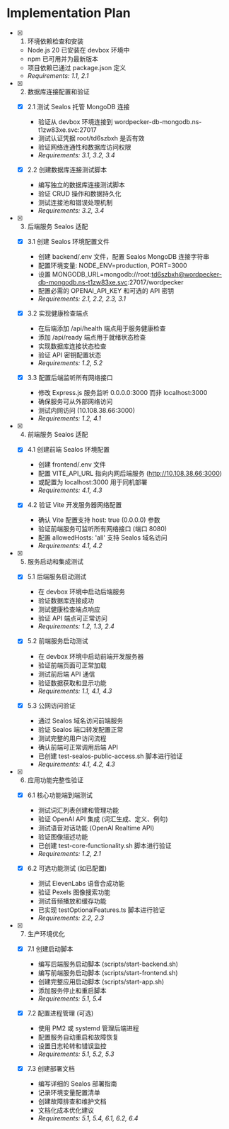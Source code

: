 # Implementation Plan

- [x] 1. 环境依赖检查和安装
  - Node.js 20 已安装在 devbox 环境中
  - npm 已可用并为最新版本
  - 项目依赖已通过 package.json 定义
  - _Requirements: 1.1, 2.1_

- [x] 2. 数据库连接配置和验证
  - [x] 2.1 测试 Sealos 托管 MongoDB 连接
    - 验证从 devbox 环境连接到 wordpecker-db-mongodb.ns-t1zw83xe.svc:27017
    - 测试认证凭据 root/td6szbxh 是否有效
    - 验证网络连通性和数据库访问权限
    - _Requirements: 3.1, 3.2, 3.4_

  - [x] 2.2 创建数据库连接测试脚本
    - 编写独立的数据库连接测试脚本
    - 验证 CRUD 操作和数据持久化
    - 测试连接池和错误处理机制
    - _Requirements: 3.2, 3.4_

- [x] 3. 后端服务 Sealos 适配
  - [x] 3.1 创建 Sealos 环境配置文件
    - 创建 backend/.env 文件，配置 Sealos MongoDB 连接字符串
    - 配置环境变量: NODE_ENV=production, PORT=3000
    - 设置 MONGODB_URL=mongodb://root:td6szbxh@wordpecker-db-mongodb.ns-t1zw83xe.svc:27017/wordpecker
    - 配置必需的 OPENAI_API_KEY 和可选的 API 密钥
    - _Requirements: 2.1, 2.2, 2.3, 3.1_

  - [x] 3.2 实现健康检查端点
    - 在后端添加 /api/health 端点用于服务健康检查
    - 添加 /api/ready 端点用于就绪状态检查
    - 实现数据库连接状态检查
    - 验证 API 密钥配置状态
    - _Requirements: 1.2, 5.2_

  - [x] 3.3 配置后端监听所有网络接口
    - 修改 Express.js 服务监听 0.0.0.0:3000 而非 localhost:3000
    - 确保服务可从外部网络访问
    - 测试内网访问 (10.108.38.66:3000)
    - _Requirements: 1.2, 4.1_

- [x] 4. 前端服务 Sealos 适配
  - [x] 4.1 创建前端 Sealos 环境配置
    - 创建 frontend/.env 文件
    - 配置 VITE_API_URL 指向内网后端服务 (http://10.108.38.66:3000)
    - 或配置为 localhost:3000 用于同机部署
    - _Requirements: 4.1, 4.3_

  - [x] 4.2 验证 Vite 开发服务器网络配置
    - 确认 Vite 配置支持 host: true (0.0.0.0) 参数
    - 验证前端服务可监听所有网络接口 (端口 8080)
    - 配置 allowedHosts: 'all' 支持 Sealos 域名访问
    - _Requirements: 4.1, 4.2_

- [x] 5. 服务启动和集成测试
  - [x] 5.1 后端服务启动测试
    - 在 devbox 环境中启动后端服务
    - 验证数据库连接成功
    - 测试健康检查端点响应
    - 验证 API 端点可正常访问
    - _Requirements: 1.2, 1.3, 2.4_

  - [x] 5.2 前端服务启动测试
    - 在 devbox 环境中启动前端开发服务器
    - 验证前端页面可正常加载
    - 测试前后端 API 通信
    - 验证数据获取和显示功能
    - _Requirements: 1.1, 4.1, 4.3_

  - [x] 5.3 公网访问验证
    - 通过 Sealos 域名访问前端服务
    - 验证 Sealos 端口转发配置正常
    - 测试完整的用户访问流程
    - 确认前端可正常调用后端 API
    - 已创建 test-sealos-public-access.sh 脚本进行验证
    - _Requirements: 4.1, 4.2, 4.3_

- [x] 6. 应用功能完整性验证
  - [x] 6.1 核心功能端到端测试
    - 测试词汇列表创建和管理功能
    - 验证 OpenAI API 集成 (词汇生成、定义、例句)
    - 测试语音对话功能 (OpenAI Realtime API)
    - 验证图像描述功能
    - 已创建 test-core-functionality.sh 脚本进行验证
    - _Requirements: 1.2, 2.1_

  - [x] 6.2 可选功能测试 (如已配置)
    - 测试 ElevenLabs 语音合成功能
    - 验证 Pexels 图像搜索功能
    - 测试音频播放和缓存功能
    - 已实现 testOptionalFeatures.ts 脚本进行验证
    - _Requirements: 2.2, 2.3_

- [x] 7. 生产环境优化
  - [x] 7.1 创建启动脚本
    - 编写后端服务启动脚本 (scripts/start-backend.sh)
    - 编写前端服务启动脚本 (scripts/start-frontend.sh)
    - 创建完整应用启动脚本 (scripts/start-app.sh)
    - 添加服务停止和重启脚本
    - _Requirements: 5.1, 5.4_

  - [x] 7.2 配置进程管理 (可选)
    - 使用 PM2 或 systemd 管理后端进程
    - 配置服务自动重启和故障恢复
    - 设置日志轮转和错误监控
    - _Requirements: 5.1, 5.2, 5.3_

  - [x] 7.3 创建部署文档
    - 编写详细的 Sealos 部署指南
    - 记录环境变量配置清单
    - 创建故障排查和维护文档
    - 文档化成本优化建议
    - _Requirements: 5.1, 5.4, 6.1, 6.2, 6.4_